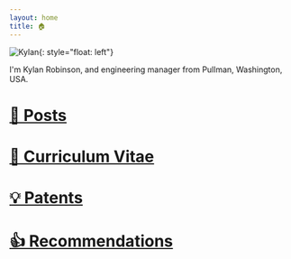 ```yaml
---
layout: home
title: 🏠
---
```


![Kylan](/img/headshot.jpg"){: style="float: left"}

I'm Kylan Robinson, and engineering manager from Pullman, Washington, USA.

# [📃 Posts](posts.md)
# [💼 Curriculum Vitae](cv.md)
# [💡 Patents](patents.md)
# [👍 Recommendations](recommendations.md)